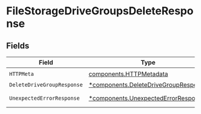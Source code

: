 # FileStorageDriveGroupsDeleteResponse


## Fields

| Field                                                                                       | Type                                                                                        | Required                                                                                    | Description                                                                                 |
| ------------------------------------------------------------------------------------------- | ------------------------------------------------------------------------------------------- | ------------------------------------------------------------------------------------------- | ------------------------------------------------------------------------------------------- |
| `HTTPMeta`                                                                                  | [components.HTTPMetadata](../../models/components/httpmetadata.md)                          | :heavy_check_mark:                                                                          | N/A                                                                                         |
| `DeleteDriveGroupResponse`                                                                  | [*components.DeleteDriveGroupResponse](../../models/components/deletedrivegroupresponse.md) | :heavy_minus_sign:                                                                          | DriveGroups                                                                                 |
| `UnexpectedErrorResponse`                                                                   | [*components.UnexpectedErrorResponse](../../models/components/unexpectederrorresponse.md)   | :heavy_minus_sign:                                                                          | Unexpected error                                                                            |